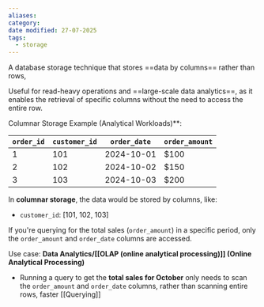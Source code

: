```yaml
---
aliases: 
category: 
date modified: 27-07-2025
tags:
  - storage
---
```

A database storage technique that stores ==data by columns== rather than rows, 

Useful for read-heavy operations and ==large-scale data analytics==, as it enables the retrieval of specific columns without the need to access the entire row. 

Columnar Storage Example (Analytical Workloads)**:

| `order_id`  | `customer_id` | `order_date` | `order_amount` |
|-------------|---------------|--------------|----------------|
| 1           | 101           | 2024-10-01   | $100           |
| 2           | 102           | 2024-10-02   | $150           |
| 3           | 103           | 2024-10-03   | $200           |
In **columnar storage**, the data would be stored by columns, like:
- `customer_id`: [101, 102, 103]

If you're querying for the total sales (`order_amount`) in a specific period, only the `order_amount` and `order_date` columns are accessed. 


Use case: **Data Analytics/[[OLAP (online analytical processing)]] (Online Analytical Processing)**
- Running a query to get the **total sales for October** only needs to scan the `order_amount` and `order_date` columns, rather than scanning entire rows, faster [[Querying]]